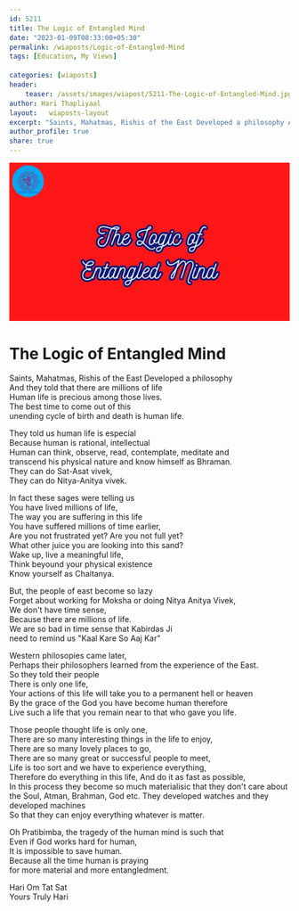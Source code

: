 ```yaml
---
id: 5211
title: The Logic of Entangled Mind           
date: "2023-01-09T08:33:00+05:30"            
permalink: /wiaposts/Logic-of-Entangled-Mind         
tags: [Education, My Views]         
            
categories: [wiaposts] 
header:            
    teaser: /assets/images/wiapost/5211-The-Logic-of-Entangled-Mind.jpg            
author: Hari Thapliyaal            
layout:   wiaposts-layout
excerpt: "Saints, Mahatmas, Rishis of the East Developed a philosophy And they told that there are millions of life Human life is precious among those lives. The best time to come out of this unending cycle of birth and death is"
author_profile: true            
share: true            
---
```

![The Logic of Entangled Mind](/assets/images/wiapost/5211-The-Logic-of-Entangled-Mind.jpg )            
       
# The Logic of Entangled Mind      
    
Saints, Mahatmas, Rishis of the East Developed a philosophy     
And they told that there are millions of life     
Human life is precious among those lives.    
The best time to come out of this     
unending cycle of birth and death is human life.    
    
They told us human life is especial     
Because human is rational, intellectual    
Human can think, observe, read, contemplate, meditate and     
transcend his physical nature and know himself as Bhraman.    
They can do Sat-Asat vivek,    
They can do Nitya-Anitya vivek.    
    
In fact these sages were telling us     
You have lived millions of life,    
The way you are suffering in this life     
You have suffered millions of time earlier,    
Are you not frustrated yet? Are you not full yet?     
What other juice you are looking into this sand?    
Wake up, live a meaningful life,    
Think beyound your physical existence     
Know yourself as Chaitanya.    
    
But, the people of east become so lazy     
Forget about working for Moksha or doing Nitya Anitya Vivek,    
We don't have time sense,    
Because there are millions of life.    
We are so bad in time sense that Kabirdas Ji     
need to remind us "Kaal Kare So Aaj Kar"    
    
Western philosopies came later,    
Perhaps their philosophers learned from the experience of the East.    
So they told their people     
There is only one life,    
Your actions of this life 
will take you to a permanent hell or heaven   
By the grace of the God you have become human therefore     
Live such a life that you remain near to that who gave you life.    
    
Those people thought life is only one,    
There are so many interesting things in the life to enjoy,    
There are so many lovely places to go,    
There are so many great or successful people to meet,   
Life is too sort and we have to experience everything,     
Therefore do everything in this life, 
And do it as fast as possible,   
In this process they become so much materialisic 
that they don't care about 
the Soul, Atman, Brahman, God etc.
They developed watches and they developed machines   
So that they can enjoy everything whatever is matter.    
    
Oh Pratibimba, the tragedy of the human mind is such that    
Even if God works hard for human,  
It is impossible to save human.      
Because all the time human is praying    
for more material and more entangledment.    
    
Hari Om Tat Sat  
Yours Truly Hari     
    
    
